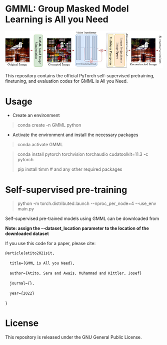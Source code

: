 # GMML: Group Masked Model Learning is All you Need

![](GMML.jpg)

This repository contains the official PyTorch self-supervised pretraining, finetuning, and evaluation codes for GMML is All you Need.

# Usage
- Create an environment
> conda create -n GMML python
- Activate the environment and install the necessary packages
> conda activate GMML

> conda install pytorch torchvision torchaudio cudatoolkit=11.3 -c pytorch
> 
> pip install timm # and any other required packages


# Self-supervised pre-training
> python -m torch.distributed.launch --nproc_per_node=4 --use_env main.py 

Self-supervised pre-trained models using GMML can be downloaded from 

**Note: assign the --dataset_location parameter to the location of the downloaded dataset**

If you use this code for a paper, please cite:

```
@article{atito2021sit,

  title={GMML is All you Need},

  author={Atito, Sara and Awais, Muhammad and Kittler, Josef} 
  
  journal={},

  year={2022}

}
```


# License
This repository is released under the GNU General Public License.


